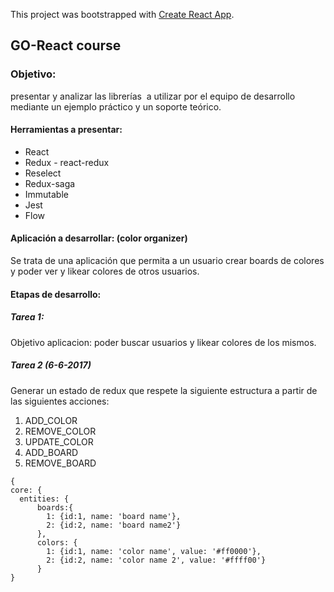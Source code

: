 This project was bootstrapped with [Create React App](https://github.com/facebookincubator/create-react-app).

## GO-React course

### Objetivo:
presentar y analizar las librerías  a utilizar por el equipo de desarrollo mediante un ejemplo práctico y un soporte teórico.

#### Herramientas a presentar:
- React
- Redux - react-redux
- Reselect
- Redux-saga
- Immutable
- Jest
- Flow

#### Aplicación a desarrollar: (color organizer)
Se trata de una aplicación que permita a un usuario crear boards de colores y poder ver y likear colores de otros usuarios.

#### Etapas de desarrollo:

##### Tarea 1:
Objetivo aplicacion: poder buscar usuarios y likear colores de los mismos.

##### Tarea 2 (6-6-2017)
Generar un estado de redux que respete la siguiente estructura
a partir de las siguientes acciones:
1. ADD_COLOR
2. REMOVE_COLOR
3. UPDATE_COLOR
4. ADD_BOARD
5. REMOVE_BOARD

```
{
core: {
  entities: {
      boards:{
        1: {id:1, name: 'board name'},
        2: {id:2, name: 'board name2'}
      },
      colors: {
        1: {id:1, name: 'color name', value: '#ff0000'},
        2: {id:2, name: 'color name 2', value: '#ffff00'}
      }
}
```
